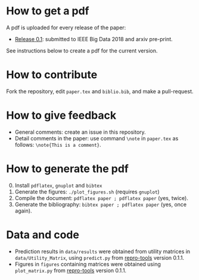 # How to get a pdf

A pdf is uploaded for every release of the paper:

* [Release 
0.1](https://github.com/big-data-lab-team/paper-reproducibility-collaborative-filtering/releases/download/0.1/paper.pdf): 
submitted to IEEE Big Data 2018 and arxiv pre-print.

See instructions below to create a pdf for the current version.

# How to contribute

Fork the repository, edit ```paper.tex``` and ```biblio.bib```, and make a pull-request. 

# How to give feedback

* General comments: create an issue in this repository.
* Detail comments in the paper: use command ```\note``` in ```paper.tex``` as follows: ```\note{This is a comment}```.

# How to generate the pdf

0. Install ```pdflatex```, ```gnuplot``` and ```bibtex```
1. Generate the figures: ```./plot_figures.sh``` (requires ```gnuplot```)
2. Compile the document: ```pdflatex paper ; pdflatex paper``` (yes, twice).
3. Generate the bibliography: ```bibtex paper ; pdflatex paper``` (yes, once again).

# Data and code

* Prediction results in `data/results` were obtained from utility matrices in `data/Utility_Matrix`, using `predict.py` from [repro-tools](https://github.com/big-data-lab-team/repro-tools) version 0.1.1.
* Figures in `figures` containing matrices were obtained using `plot_matrix.py` from [repro-tools](https://github.com/big-data-lab-team/repro-tools) version 0.1.1. 
